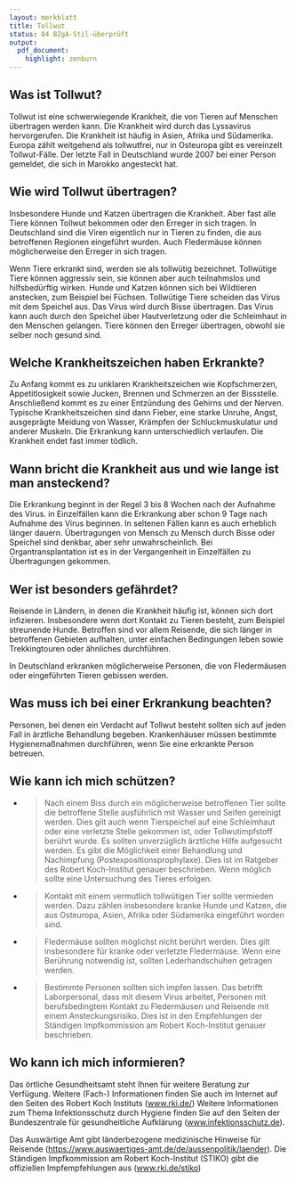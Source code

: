 ```yaml
---
layout: merkblatt
title: Tollwut
status: 04 BZgA-Stil-überprüft
output:
  pdf_document:
    highlight: zenburn
---
```

 
## Was ist Tollwut?

Tollwut ist eine schwerwiegende Krankheit, die von Tieren auf Menschen
übertragen werden kann. Die Krankheit wird durch das Lyssavirus
hervorgerufen. Die Krankheit ist häufig in Asien, Afrika und Südamerika.
Europa zählt weitgehend als tollwutfrei, nur in Osteuropa gibt es
vereinzelt Tollwut-Fälle. Der letzte Fall in Deutschland wurde 2007 bei
einer Person gemeldet, die sich in Marokko angesteckt hat.

## Wie wird Tollwut übertragen?

Insbesondere Hunde und Katzen übertragen die Krankheit. Aber fast alle
Tiere können Tollwut bekommen oder den Erreger in sich tragen. In
Deutschland sind die Viren eigentlich nur in Tieren zu finden, die aus
betroffenen Regionen eingeführt wurden. Auch Fledermäuse können
möglicherweise den Erreger in sich tragen.

Wenn Tiere erkrankt sind, werden sie als tollwütig bezeichnet.
Tollwütige Tiere können aggressiv sein, sie können aber auch
teilnahmslos und hilfsbedürftig wirken. Hunde und Katzen können sich bei
Wildtieren anstecken, zum Beispiel bei Füchsen. Tollwütige Tiere
scheiden das Virus mit dem Speichel aus. Das Virus wird durch Bisse
übertragen. Das Virus kann auch durch den Speichel über Hautverletzung
oder die Schleimhaut in den Menschen gelangen. Tiere können den Erreger
übertragen, obwohl sie selber noch gesund sind.

## Welche Krankheitszeichen haben Erkrankte?

Zu Anfang kommt es zu unklaren Krankheitszeichen wie Kopfschmerzen,
Appetitlosigkeit sowie Jucken, Brennen und Schmerzen an der Bissstelle.
Anschließend kommt es zu einer Entzündung des Gehirns und der Nerven.
Typische Krankheitszeichen sind dann Fieber, eine starke Unruhe, Angst,
ausgeprägte Meidung von Wasser, Krämpfen der Schluckmuskulatur und
anderer Muskeln. Die Erkrankung kann unterschiedlich verlaufen. Die
Krankheit endet fast immer tödlich.

## Wann bricht die Krankheit aus und wie lange ist man ansteckend?

Die Erkrankung beginnt in der Regel 3 bis 8 Wochen nach der Aufnahme des
Virus. in Einzelfällen kann die Erkrankung aber schon 9 Tage nach
Aufnahme des Virus beginnen. In seltenen Fällen kann es auch erheblich
länger dauern. Übertragungen von Mensch zu Mensch durch Bisse oder
Speichel sind denkbar, aber sehr unwahrscheinlich. Bei
Organtransplantation ist es in der Vergangenheit in Einzelfällen zu
Übertragungen gekommen.

## Wer ist besonders gefährdet?

Reisende in Ländern, in denen die Krankheit häufig ist, können sich dort
infizieren. Insbesondere wenn dort Kontakt zu Tieren besteht, zum
Beispiel streunende Hunde. Betroffen sind vor allem Reisende, die sich
länger in betroffenen Gebieten aufhalten, unter einfachen Bedingungen
leben sowie Trekkingtouren oder ähnliches durchführen.

In Deutschland erkranken möglicherweise Personen, die von Fledermäusen
oder eingeführten Tieren gebissen werden.

## Was muss ich bei einer Erkrankung beachten?

Personen, bei denen ein Verdacht auf Tollwut besteht sollten sich auf
jeden Fall in ärztliche Behandlung begeben. Krankenhäuser müssen
bestimmte Hygienemaßnahmen durchführen, wenn Sie eine erkrankte Person
betreuen.

## Wie kann ich mich schützen?

  - > Nach einem Biss durch ein möglicherweise betroffenen Tier sollte
    > die betroffene Stelle ausführlich mit Wasser und Seifen gereinigt
    > werden. Dies gilt auch wenn Tierspeichel auf eine Schleimhaut oder
    > eine verletzte Stelle gekommen ist, oder Tollwutimpfstoff berührt
    > wurde. Es sollten unverzüglich ärztliche Hilfe aufgesucht werden.
    > Es gibt die Möglichkeit einer Behandlung und Nachimpfung
    > (Postexpositionsprophylaxe). Dies ist im Ratgeber des Robert
    > Koch-Institut genauer beschrieben. Wenn möglich sollte eine
    > Untersuchung des Tieres erfolgen.

  - > Kontakt mit einem vermutlich tollwütigen Tier sollte vermieden
    > werden. Dazu zählen insbesondere kranke Hunde und Katzen, die aus
    > Osteuropa, Asien, Afrika oder Südamerika eingeführt worden sind.

  - > Fledermäuse sollten möglichst nicht berührt werden. Dies gilt
    > insbesondere für kranke oder verletzte Fledermäuse. Wenn eine
    > Berührung notwendig ist, sollten Lederhandschuhen getragen
    > werden.

  - > Bestimmte Personen sollten sich impfen lassen. Das betrifft
    > Laborpersonal, dass mit diesem Virus arbeitet, Personen mit
    > berufsbedingtem Kontakt zu Fledermäusen und Reisende mit einem
    > Ansteckungsrisiko. Dies ist in den Empfehlungen der Ständigen
    > Impfkommission am Robert Koch-Institut genauer beschrieben.

## Wo kann ich mich informieren?

Das örtliche Gesundheitsamt steht Ihnen für weitere Beratung zur
Verfügung. Weitere (Fach-) Informationen finden Sie auch im Internet
auf den Seiten des Robert Koch Instituts
([<span class="underline">www.rki.de/</span>](http://www.rki.de/))
Weitere Informationen zum Thema Infektionsschutz durch Hygiene finden
Sie auf den Seiten der Bundeszentrale für gesundheitliche Aufklärung
([<span class="underline">www.infektionsschutz.de</span>](http://www.infektionsschutz.de)).

Das Auswärtige Amt gibt länderbezogene medizinische Hinweise für
Reisende
([<span class="underline">https://www.auswaertiges-amt.de/de/aussenpolitik/laender</span>](https://www.auswaertiges-amt.de/de/aussenpolitik/laender)).
Die Ständigen Impfkommission am Robert Koch-Institut (STIKO) gibt die
offiziellen Impfempfehlungen aus
([<span class="underline">www.rki.de/stiko</span>](http://www.rki.de/stiko))
